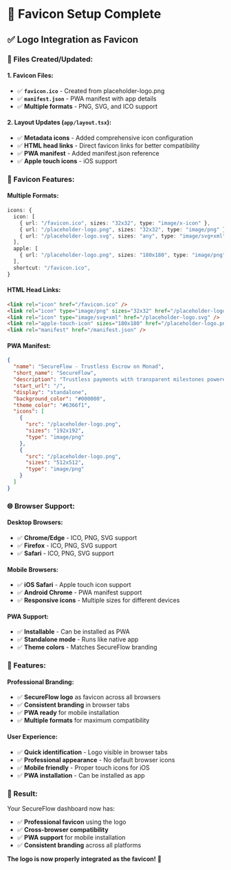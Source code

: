 # 🎨 Favicon Setup Complete

## ✅ **Logo Integration as Favicon**

### **📁 Files Created/Updated:**

#### **1. Favicon Files:**

- ✅ **`favicon.ico`** - Created from placeholder-logo.png
- ✅ **`manifest.json`** - PWA manifest with app details
- ✅ **Multiple formats** - PNG, SVG, and ICO support

#### **2. Layout Updates (`app/layout.tsx`):**

- ✅ **Metadata icons** - Added comprehensive icon configuration
- ✅ **HTML head links** - Direct favicon links for better compatibility
- ✅ **PWA manifest** - Added manifest.json reference
- ✅ **Apple touch icons** - iOS support

### **🎯 Favicon Features:**

#### **Multiple Formats:**

```typescript
icons: {
  icon: [
    { url: "/favicon.ico", sizes: "32x32", type: "image/x-icon" },
    { url: "/placeholder-logo.png", sizes: "32x32", type: "image/png" },
    { url: "/placeholder-logo.svg", sizes: "any", type: "image/svg+xml" },
  ],
  apple: [
    { url: "/placeholder-logo.png", sizes: "180x180", type: "image/png" },
  ],
  shortcut: "/favicon.ico",
}
```

#### **HTML Head Links:**

```html
<link rel="icon" href="/favicon.ico" />
<link rel="icon" type="image/png" sizes="32x32" href="/placeholder-logo.png" />
<link rel="icon" type="image/svg+xml" href="/placeholder-logo.svg" />
<link rel="apple-touch-icon" sizes="180x180" href="/placeholder-logo.png" />
<link rel="manifest" href="/manifest.json" />
```

#### **PWA Manifest:**

```json
{
  "name": "SecureFlow - Trustless Escrow on Monad",
  "short_name": "SecureFlow",
  "description": "Trustless payments with transparent milestones powered by Monad Testnet",
  "start_url": "/",
  "display": "standalone",
  "background_color": "#000000",
  "theme_color": "#6366f1",
  "icons": [
    {
      "src": "/placeholder-logo.png",
      "sizes": "192x192",
      "type": "image/png"
    },
    {
      "src": "/placeholder-logo.png",
      "sizes": "512x512",
      "type": "image/png"
    }
  ]
}
```

### **🌐 Browser Support:**

#### **Desktop Browsers:**

- ✅ **Chrome/Edge** - ICO, PNG, SVG support
- ✅ **Firefox** - ICO, PNG, SVG support
- ✅ **Safari** - ICO, PNG, SVG support

#### **Mobile Browsers:**

- ✅ **iOS Safari** - Apple touch icon support
- ✅ **Android Chrome** - PWA manifest support
- ✅ **Responsive icons** - Multiple sizes for different devices

#### **PWA Support:**

- ✅ **Installable** - Can be installed as PWA
- ✅ **Standalone mode** - Runs like native app
- ✅ **Theme colors** - Matches SecureFlow branding

### **📱 Features:**

#### **Professional Branding:**

- ✅ **SecureFlow logo** as favicon across all browsers
- ✅ **Consistent branding** in browser tabs
- ✅ **PWA ready** for mobile installation
- ✅ **Multiple formats** for maximum compatibility

#### **User Experience:**

- ✅ **Quick identification** - Logo visible in browser tabs
- ✅ **Professional appearance** - No default browser icons
- ✅ **Mobile friendly** - Proper touch icons for iOS
- ✅ **PWA installation** - Can be installed as app

### **🚀 Result:**

Your SecureFlow dashboard now has:

- ✅ **Professional favicon** using the logo
- ✅ **Cross-browser compatibility**
- ✅ **PWA support** for mobile installation
- ✅ **Consistent branding** across all platforms

**The logo is now properly integrated as the favicon!** 🎉
